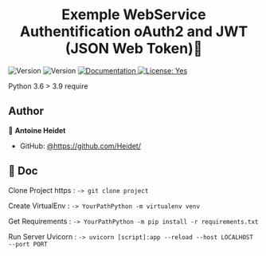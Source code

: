 <h1 align="center">Exemple WebService Authentification oAuth2 and JWT (JSON Web Token)👋</h1>
<p>
  <img alt="Version" src="https://img.shields.io/badge/Python-3776AB?style=for-the-badge&logo=python&logoColor=white">
  <img alt="Version" src="https://img.shields.io/badge/version-1-blue.svg?cacheSeconds=2592000" />
  <a href="https://github.com/Heidet/Python-Service-Cx_Freeze" target="_blank">
    <img alt="Documentation" src="https://img.shields.io/badge/documentation-yes-brightgreen.svg" />
  </a>
  <a href="yes" target="_blank">
    <img alt="License: Yes" src="https://img.shields.io/badge/documentation-yes-brightgreen.svg" />
  </a>
</p>

Python 3.6 > 3.9 require

## Author
👤 **Antoine Heidet** 
* GitHub: [@https:\/\/github.com\/Heidet\/](https://github.com/Heidet)


## 📝 Doc  
Clone Project https :
```-> git clone project```

Create VirtualEnv :
```-> YourPathPython -m virtualenv venv ```

Get Requirements :
```-> YourPathPython -m pip install -r requirements.txt```

Run Server Uvicorn :
```-> uvicorn [script]:app --reload --host LOCALHOST --port PORT```

